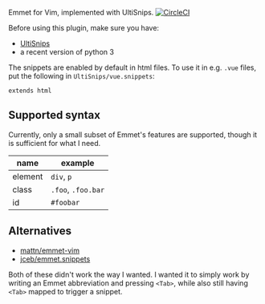 Emmet for Vim, implemented with UltiSnips. [![CircleCI](https://circleci.com/gh/adriaanzon/vim-emmet-ultisnips.svg?style=svg)](https://circleci.com/gh/adriaanzon/vim-emmet-ultisnips)

Before using this plugin, make sure you have:

* [UltiSnips](https://github.com/SirVer/ultisnips) 
* a recent version of python 3

The snippets are enabled by default in html files. To use it in e.g. `.vue`
files, put the following in `UltiSnips/vue.snippets`:

```
extends html
```

## Supported syntax

Currently, only a small subset of Emmet's features are supported, though it is
sufficient for what I need.

| name    | example            |
| ---     | ---                |
| element | `div`, `p`         |
| class   | `.foo`, `.foo.bar` |
| id      | `#foobar`          |

## Alternatives

* [mattn/emmet-vim](https://github.com/mattn/emmet-vim)
* [jceb/emmet.snippets](https://github.com/jceb/emmet.snippets)

Both of these didn't work the way I wanted. I wanted it to simply work by
writing an Emmet abbreviation and pressing `<Tab>`, while also still having
`<Tab>` mapped to trigger a snippet.
